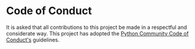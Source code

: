# Code of Conduct

It is asked that all contributions to this project be made in a respectful and considerate way. This project has adopted the [Python Community Code of Conduct's](https://www.python.org/psf/codeofconduct/) guidelines.
